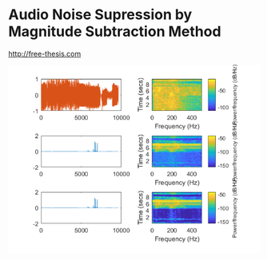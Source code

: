 # Audio Noise Supression by Magnitude Subtraction Method

http://free-thesis.com

![Filtered Noist audio signal](https://github.com/earthat/Audio-Noise-Supression-by-Magnitude-Subtraction-Method/blob/master/Noise%20Supressed%20Audio.bmp)
